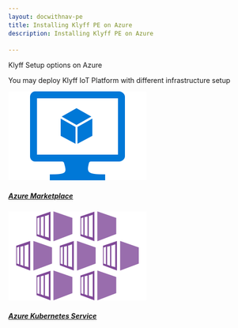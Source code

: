 ```yaml
---
layout: docwithnav-pe
title: Installing Klyff PE on Azure
description: Installing Klyff PE on Azure

---
```


<div class="installation-options">
    <div class="install-options-header">
       <div class="install-options-hero">
          <div class="container">
            <div class="install-options-hero-content">
                <span class="heading">Klyff Setup options on Azure</span>
                <div class="install-options-description">
                    <p>
                        You may deploy Klyff IoT Platform with different infrastructure setup
                    </p>
                </div>
            </div>
            <div class="deployment-container one-line-deployment-container">
                <div class="deployment-div">
                    <div class="container">
                        <div class="deployment-section deployment-on-premise active" id="onPremise">
                           <div class="deployment-cards">
                                <div class="deployment-cards-container">
                                   <div class="deployment-card-block text">
                                       <a href="/docs/user-guide/install/pe/cluster/azure-from-markeplace/">
                                           <span>
                                               <div class="deployment-logo">
                                                   <img width="" src="/images/install/cloud/azure-vm.svg" title="Installing Klyff PE from Azure Marketplace" alt="Azure Marketplace">
                                                   <h5 class="title">Azure Marketplace</h5>
                                                </div>
                                           </span>
                                       </a>
                                   </div>
                                   <div class="deployment-card-block text">
                                       <a href="/docs/user-guide/install/pe/cluster/azure-aks-setup/">
                                           <span>
                                               <div class="deployment-logo">
                                                   <img width="" src="/images/install/cloud/azure-aks.svg" title="Klyff setup with Kubernetes on Azure AKS" alt="Azure AKS">
                                                   <h5 class="title">Azure Kubernetes Service</h5>
                                                </div>
                                           </span>
                                       </a>
                                   </div>
                                </div>
                            </div>
                        </div>
                    </div>
                </div>
            </div>
          </div>
       </div>
    </div>
</div>

